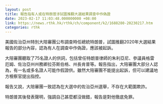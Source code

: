 ```yaml
---
layout: post
title: 報告指有人或在特朗普涉試圖推翻大選結果調查中作偽證
date: 2023-02-17 11:03:48.000000000 +08:00
link: https://news.rthk.hk/rthk/ch/component/k2/1688280-20230217.htm
categories: rthk
---
```


美國佐治亞州特別大陪審團公布調查時任總統特朗普，試圖推翻2020年大選結果報告的部分內容，認為有人在調查中作偽證，應該被起訴。

大陪審團聽取了75名證人的供詞，包括曾任特朗普律師的朱利亞尼、參議員格雷厄姆、佐治亞州州務卿拉芬斯伯格、州長肯普等。報告指出，大陪審團大部分人認為，有一名或多名證人可能作假證供。雖然大陪審團不能提出起訴，但可以建議地方檢察官提出指控。

報告又說，大陪審團一致認為在大選中的佐治亞州選舉，不存在大範圍欺詐。

特朗普其後發表聲明，強調自己甚麼都沒做錯，報告是對他徹底免罪。
